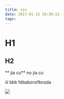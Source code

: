 ```yaml
---
title: sss
date: 2017-01-15 19:39:13
tags:
---
```


# H1

## H2

** jia cu** no jia cu

*iii* bbb
fdbabznzfbnzda

![](https://ooo.0o0.ooo/2017/01/15/587b5ffaaf08b.jpg)

